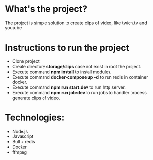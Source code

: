 # What's the project?

The project is simple solution to create clips of video, like twich.tv and youtube.

# Instructions to run the project

- Clone project
- Create directory **storage/clips** case not exist in root the project.
- Execute command **npm install** to install modules.
- Execute command **docker-compose up -d** to run redis in container docker.
- Execute command **npm run start:dev** to run http server.
- Execute command **npm run job:dev** to run jobs to handler process generate clips of video.

# Technologies:

- Node.js
- Javascript
- Bull + redis
- Docker
- ffmpeg